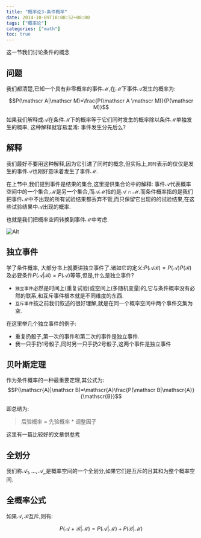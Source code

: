 ```yaml
---
title: "概率论3-条件概率"
date: 2014-10-09T10:08:52+08:00
tags: ["概率论"]
categories: ["math"]
toc: true
---
```


这一节我们讨论条件的概念
## 问题
我们都清楚,已知一个具有非零概率的事件$\mathscr M$,在$\mathscr M$下事件$\mathscr A$发生的概率为:

$$P(\mathscr A|\mathscr M)=\frac{P(\mathscr A \mathscr M)}{P(\mathscr M)}$$

如果我们解释成$\mathscr A$在条件$\mathscr M$下的概率等于它们同时发生的概率除以条件$\mathscr M$单独发生的概率, 这种解释就容易混淆: 事件发生分先后么?

## 解释
我们最好不要用这种解释,因为它引进了同时的概念,但实际上,`同时`表示的仅仅是发生的事件$\mathscr A$也刚好意味着发生了事件$\mathscr M$.

在上节中,我们提到事件是结果的集合,这里提供集合论中的解释:
事件$\mathscr A$代表概率空间中的一个集合,$\mathscr M$是另一个集合,而$\mathscr{AM}$指的是$\mathscr{A\cap M}$.而条件概率指的是我们把事件$\mathscr M$中不出现的所有试验结果都丢弃不管,而只保留它出现的的试验结果,在这些试验结果中$\mathscr{A}$出现的概率.

也就是我们把概率空间转换到事件$\mathscr M$中考虑.

![Alt](/math/conditional_pr.png "条件概率转换")

## 独立事件
学了条件概率, 大部分书上就要讲独立事件了.诸如它的定义:$P(\mathscr{AB})=P(\mathscr A)P(\mathscr B)$及必要条件$P(\mathscr A|\mathscr B)=P(\mathscr A)$等等,但是,什么是独立事件?

* `独立事件`必然是时间上(重复试验)或空间上(多随机变量)的,它与条件概率没有必然的联系,和互斥事件根本就是不同维度的东西.
* `互斥事件`按之前我们叙述的很好理解,就是在同一个概率空间中两个事件交集为空.

在这里举几个独立事件的例子:

* 重复扔骰子,第一次的事件和第二次的事件是独立事件.
* 我一只手扔1号骰子,同时另一只手扔2号骰子,这两个事件是独立事件

## 贝叶斯定理
作为条件概率的一种最重要定理,其公式为:
$$P(\mathscr{A}|\mathscr B)=\mathscr{A}\frac{P(\mathscr B|\mathscr{A}}{\mathscr{B}}$$

即总结为:
> 后验概率 = 先验概率 * 调整因子

这里有一篇比较好的文章供[参考](http://www.ruanyifeng.com/blog/2011/08/bayesian_inference_part_one.html)

## 全划分
我们称$\mathscr{A_1},\ldots,\mathscr{A_n}$是概率空间的一个全划分,如果它们是互斥的且其和为整个概率空间.
## 全概率公式
如果$\mathscr A, \mathscr B$互斥,则有:

$$P(\mathscr A + \mathscr B|\mathscr M)=P(\mathscr A|\mathscr M)+P(\mathscr B|\mathscr M)$$